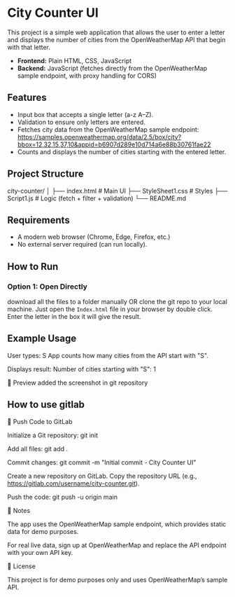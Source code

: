 # City Counter UI

This project is a simple web application that allows the user to enter a letter and displays the number of cities from the OpenWeatherMap API that begin with that letter.

- **Frontend:** Plain HTML, CSS, JavaScript  
- **Backend:** JavaScript (fetches directly from the OpenWeatherMap sample endpoint, with proxy handling for CORS)  

##  Features
- Input box that accepts a single letter (a-z A–Z).  
- Validation to ensure only letters are entered.  
- Fetches city data from the OpenWeatherMap sample endpoint:  
https://samples.openweathermap.org/data/2.5/box/city?bbox=12,32,15,37,10&appid=b6907d289e10d714a6e88b30761fae22
- Counts and displays the number of cities starting with the entered letter.  

##  Project Structure

city-counter/
│
├── index.html # Main UI
├── StyleSheet1.css # Styles
├── Script1.js # Logic (fetch + filter + validation)
└── README.md

##  Requirements
- A modern web browser (Chrome, Edge, Firefox, etc.)
- No external server required (can run locally).

##  How to Run

### Option 1: Open Directly
download all the files to a folder manually OR clone the git repo to your local machine.
Just open the `Index.html` file in your browser by double click.
Enter the letter in the box 
it will give the result.

##  Example Usage
User types: S
App counts how many cities from the API start with "S".

Displays result:
Number of cities starting with "S": 1

🔹 Preview
added the screenshot in git repository


##  How to use gitlab
🔹 Push Code to GitLab

Initialize a Git repository:
git init

Add all files:
git add .

Commit changes:
git commit -m "Initial commit - City Counter UI"

Create a new repository on GitLab.
Copy the repository URL (e.g., https://gitlab.com/username/city-counter.git).

Push the code:
git push -u origin main

🔹 Notes

The app uses the OpenWeatherMap sample endpoint, which provides static data for demo purposes.

For real live data, sign up at OpenWeatherMap
 and replace the API endpoint with your own API key.

🔹 License

This project is for demo purposes only and uses OpenWeatherMap’s sample API.


